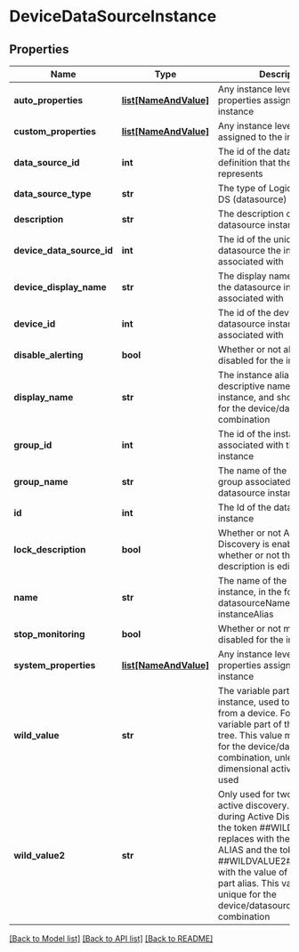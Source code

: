 # DeviceDataSourceInstance

## Properties
Name | Type | Description | Notes
------------ | ------------- | ------------- | -------------
**auto_properties** | [**list[NameAndValue]**](NameAndValue.md) | Any instance level auto properties assigned to the instance | [optional] 
**custom_properties** | [**list[NameAndValue]**](NameAndValue.md) | Any instance level properties assigned to the instance | [optional] 
**data_source_id** | **int** | The id of the datasource definition that the instance represents | [optional] 
**data_source_type** | **str** | The type of LogicModule, e.g. DS (datasource) | [optional] 
**description** | **str** | The description of the datasource instance | [optional] 
**device_data_source_id** | **int** | The id of the unique device-datasource the instance is associated with | [optional] 
**device_display_name** | **str** | The display name of the device the datasource instance is associated with | [optional] 
**device_id** | **int** | The id of the device the datasource instance is associated with | [optional] 
**disable_alerting** | **bool** | Whether or not alerting is disabled for the instance | [optional] 
**display_name** | **str** | The instance alias. This is the descriptive name of the instance, and should be unique for the device/datasource combination | 
**group_id** | **int** | The id of the instance group associated with the datasource instance | [optional] 
**group_name** | **str** | The name of the instance group associated with the datasource instance | [optional] 
**id** | **int** | The Id of the datasource instance | [optional] 
**lock_description** | **bool** | Whether or not Active Discovery is enabled, and thus whether or not the instance description is editable | [optional] 
**name** | **str** | The name of the datasource instance, in the format of: datasourceName-instanceAlias | [optional] 
**stop_monitoring** | **bool** | Whether or not monitoring is disabled for the instance | [optional] 
**system_properties** | [**list[NameAndValue]**](NameAndValue.md) | Any instance level system properties assigned to the instance | [optional] 
**wild_value** | **str** | The variable part of the instance, used to query data from a device. For example, variable part of the SNMP OID tree. This value must be unique for the device/datasource combination, unless two-dimensional active discovery is used | 
**wild_value2** | **str** | Only used for two dimensional active discovery. When used, during Active Discovery runs, the token ##WILDVALUE## is replaces with the value of ALIAS and the token ##WILDVALUE2## is replaced with the value of the second part alias. This value must be unique for the device/datasource/WILDVALUE combination | [optional] 

[[Back to Model list]](../README.md#documentation-for-models) [[Back to API list]](../README.md#documentation-for-api-endpoints) [[Back to README]](../README.md)


